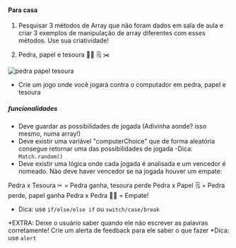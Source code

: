 #### Para casa 

1. Pesquisar 3 métodos de Array que não foram dados em sala de aula e criar 3 exemplos de manipulação de array diferentes com esses métodos. Use sua criatividade! 

2. Pedra, papel e tesoura 👊🏻 🗒 ✂ 

![pedra papel tesoura](assets/../../../assets/pedrapapeltesoura.jpg)

* Crie um jogo onde você jogará contra o computador em pedra, papel e tesoura
  
##### funcionalidades
* Deve guardar as possibilidades de jogada (Adivinha aonde? isso mesmo, numa array!) 
* Deve existir uma variável "computerChoice" que de forma aleatória consegue retornar uma das possibilidades de jogada
-Dica: ```Match.random()```
* Deve existir uma lógica onde cada jogada é analisada e um vencedor é nomeado. Não deve haver vencedor se na jogada houver um empate: 

Pedra x Tesoura ✂ = Pedra ganha, tesoura perde
Pedra x Papel 🗒 = Pedra perde, papel ganha
Pedra x Pedra 👊🏻 = Empate!  

- Dica: use ```if/else/else if``` ou ```switch/case/break```

*EXTRA: Deixe o usuário saber quando ele não escrever as palavras corretamente! Crie um alerta de feedback para ele saber o que fazer 
*Dica: use ```alert```
